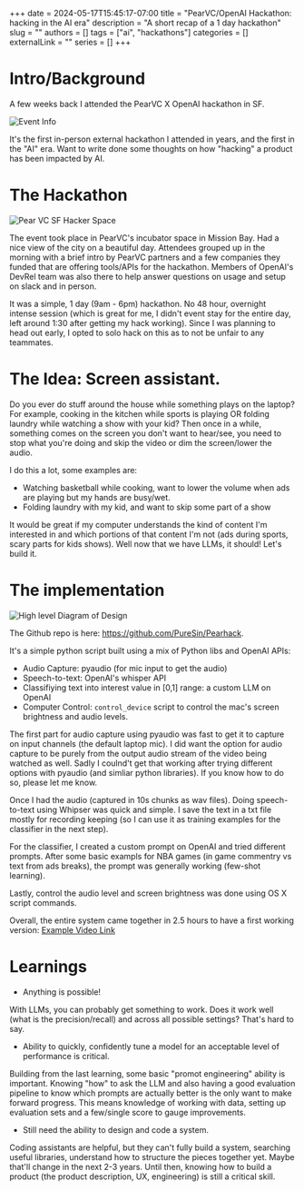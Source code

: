 +++ 
date = 2024-05-17T15:45:17-07:00
title = "PearVC/OpenAI Hackathon: hacking in the AI era"
description = "A short recap of a 1 day hackathon"
slug = ""
authors = []
tags = ["ai", "hackathons"]
categories = []
externalLink = ""
series = []
+++

# Intro/Background

A few weeks back I attended the PearVC X OpenAI hackathon in SF. 

![Event Info](/pear_info.avif)

It's the first in-person external hackathon I attended in years, and the first in the "AI" era. Want to write done some thoughts on how "hacking" a product has been impacted by AI.

# The Hackathon

![Pear VC SF Hacker Space](/pear.jpg)

The event took place in PearVC's incubator space in Mission Bay. Had a nice view of the city on a beautiful day. Attendees grouped up in the morning with a brief intro by PearVC partners and a few companies they funded that are offering tools/APIs for the hackathon. Members of OpenAI's DevRel team was also there to help answer questions on usage and setup on slack and in person. 

It was a simple, 1 day (9am - 6pm) hackathon. No 48 hour, overnight intense session (which is great for me, I didn't event stay for the entire day, left around 1:30 after getting my hack working). Since I was planning to head out early, I opted to solo hack on this as to not be unfair to any teammates.

# The Idea: Screen assistant.

Do you ever do stuff around the house while something plays on the laptop? For example, cooking in the kitchen while sports is playing OR folding laundry while watching a show with your kid? Then once in a while, something comes on the screen you don't want to hear/see, you need to stop what you're doing and skip the video or dim the screen/lower the audio. 

I do this a lot, some examples are:
- Watching basketball while cooking, want to lower the volume when ads are playing but my hands are busy/wet.
- Folding laundry with my kid, and want to skip some part of a show

It would be great if my computer understands the kind of content I'm interested in and which portions of that content I'm not (ads during sports, scary parts for kids shows). Well now that we have LLMs, it should! Let's build it.

# The implementation 

![High level Diagram of Design](/pear_hack_diagram.png)

The Github repo is here: https://github.com/PureSin/Pearhack. 

It's a simple python script built using a mix of Python libs and OpenAI APIs:

- Audio Capture: pyaudio (for mic input to get the audio)
- Speech-to-text: OpenAI's whisper API 
- Classifiying text into interest value in [0,1] range: a custom LLM on OpenAI
- Computer Control: `control_device` script to control the mac's screen brightness and audio levels.

The first part for audio capture using pyaudio was fast to get it to capture on input channels (the default laptop mic). I did want the option for audio capture to be purely from the output audio stream of the video being watched as well. Sadly I coulnd't get that working after trying different options with pyaudio (and simliar python libraries). If you know how to do so, please let me know.

Once I had the audio (captured in 10s chunks as wav files). Doing speech-to-text using Whipser was quick and simple. I save the text in a txt file mostly for recording keeping (so I can use it as training examples for the classifier in the next step).

For the classifier, I created a custom prompt on OpenAI and tried different prompts. After some basic exampls for NBA games (in game commentry vs text from ads breaks), the prompt was generally working (few-shot learning). 

Lastly, control the audio level and screen brightness was done using OS X script commands. 

Overall, the entire system came together in 2.5 hours to have a first working version: [Example Video Link](https://photos.app.goo.gl/sKzNEWegaUPkNoNB8)

# Learnings

- Anything is possible!

With LLMs, you can probably get something to work. Does it work well (what is the precision/recall) and across all possible settings? That's hard to say. 

- Ability to quickly, confidently tune a model for an acceptable level of performance is critical.

Building from the last learning, some basic "promot engineering" ability is important. Knowing "how" to ask the LLM and also having a good evaluation pipeline to know which prompts are actually better is the only want to make forward progress. This means knowledge of working with data, setting up evaluation sets and a few/single score to gauge improvements. 

- Still need the ability to design and code a system. 

Coding assistants are helpful, but they can't fully build a system, searching useful libraries, understand how to structure the pieces together yet. Maybe that'll change in the next 2-3 years. Until then, knowing how to build a product (the product description, UX, engineering) is still a critical skill. 

